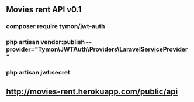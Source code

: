 ## Movies rent API v0.1

### composer require tymon/jwt-auth

### php artisan vendor:publish --provider="Tymon\JWTAuth\Providers\LaravelServiceProvider"

### php artisan jwt:secret

## http://movies-rent.herokuapp.com/public/api